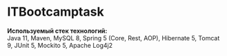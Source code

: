 # ITBootcamptask
**Используемый стек технологий:**  
Java 11, Maven, MySQL 8, Spring 5 (Core, Rest, AOP), Hibernate 5,
Tomcat 9, JUnit 5, Mockito 5, Apache Log4j2
